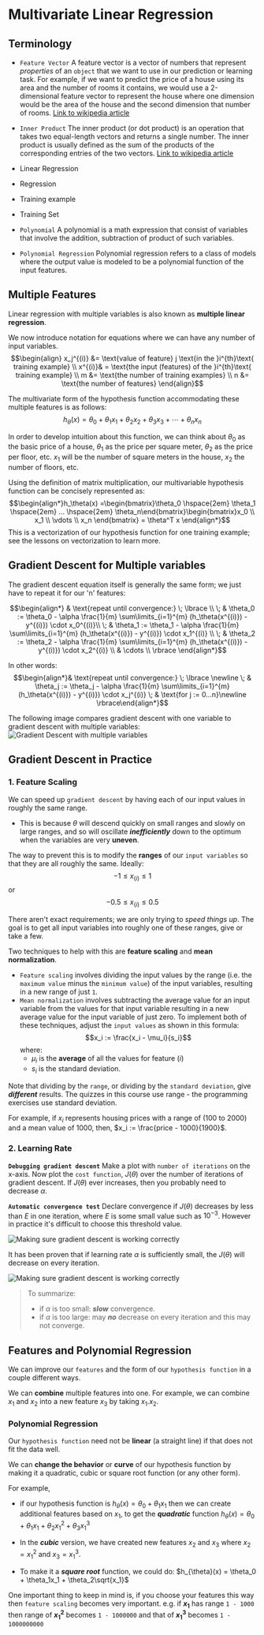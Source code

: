 # Multivariate Linear Regression
## Terminology
-   `Feature Vector`
    A feature vector is a vector of numbers that represent *properties* of an `object` that we want to use in our prediction or learning task.
    For example, if we want to predict the price of a house using its area and the number of rooms it contains, we would use a 2-dimensional feature vector to represent the house where one dimension would be the area of the house and the second dimension that number of rooms.
    [Link to wikipedia article](https://en.wikipedia.org/wiki/Feature_vector)

-   `Inner Product`
    The inner product (or dot product) is an operation that takes two equal-length vectors and returns a single number.
    The inner product is usually defined as the sum of the products of the corresponding entries of the two vectors.
    [Link to wikipedia article](https://en.wikipedia.org/wiki/Dot_product)

-   Linear Regression
-   Regression
-   Training example
-   Training Set
-   `Polynomial`
    A polynomial is a math expression that consist of variables that involve the addition, subtraction of product of such variables.
-   `Polynomial Regression`
    Polynomial regression refers to a class of models where the output value is modeled to be a polynomial function of the input features.

## Multiple Features
Linear regression with multiple variables is also known as **multiple linear regression**.

We now introduce notation for equations where we can have any number of input variables.
    $$\begin{align}
    x_j^{(i)}
    &= \text{value of feature} j \text{in the }i^{th}\text{ training example} \\
    x^{(i)}& = \text{the input (features) of the }i^{th}\text{ training example} \\
    m &= \text{the number of training examples} \\
    n &= \text{the number of features}
    \end{align}$$

The multivariate form of the hypothesis function accommodating these multiple features is as follows:
    $$h_\theta (x) = \theta_0 + \theta_1 x_1 + \theta_2 x_2 + \theta_3 x_3 + \cdots + \theta_n x_n$$

In order to develop intuition about this function, we can think about $\theta_0$ as the basic price of a house, $\theta_1$ as the price per square meter, $\theta_2$ as the price per floor, etc. $x_1$ will be the number of square meters in the house, $x_2$ the number of floors, etc.

Using the definition of matrix multiplication, our multivariable hypothesis function can be concisely represented as:
    $$\begin{align*}h_\theta(x) =\begin{bmatrix}\theta_0 \hspace{2em} \theta_1 \hspace{2em} ... \hspace{2em} \theta_n\end{bmatrix}\begin{bmatrix}x_0 \\
    x_1 \\
    \vdots \\
    x_n
    \end{bmatrix} = \theta^T x
    \end{align*}$$
This is a vectorization of our hypothesis function for one training example; see the lessons on vectorization to learn more.


## Gradient Descent for Multiple variables
The gradient descent equation itself is generally the same form; we just have to repeat it  for our 'n' features:

$$\begin{align*} & \text{repeat until convergence:} \; \lbrace \\ \; & \theta_0 := \theta_0 - \alpha \frac{1}{m} \sum\limits_{i=1}^{m} (h_\theta(x^{(i)}) - y^{(i)}) \cdot x_0^{(i)}\\ \; & \theta_1 := \theta_1 - \alpha \frac{1}{m} \sum\limits_{i=1}^{m} (h_\theta(x^{(i)}) - y^{(i)}) \cdot x_1^{(i)} \\ \; & \theta_2 := \theta_2 - \alpha \frac{1}{m} \sum\limits_{i=1}^{m} (h_\theta(x^{(i)}) - y^{(i)}) \cdot x_2^{(i)} \\ & \cdots \\ \rbrace \end{align*}$$

In other words:
$$\begin{align*}& \text{repeat until convergence:} \; \lbrace \newline \; & \theta_j := \theta_j - \alpha \frac{1}{m} \sum\limits_{i=1}^{m} (h_\theta(x^{(i)}) - y^{(i)}) \cdot x_j^{(i)} \; & \text{for j := 0...n}\newline \rbrace\end{align*}$$

The following image compares gradient descent with one variable to gradient descent with multiple variables:
![Gradient Descent with multiple variables](/image/w2-1-1.png)


## Gradient Descent in Practice
### 1. Feature Scaling
We can speed up `gradient descent` by having each of  our input values in roughly the same range.
-   This is because $\theta$ will descend quickly on small ranges and slowly on large ranges, and so will oscillate ***inefficiently*** down to the optimum when the variables are very **uneven**.

The way to prevent this is to modify the **ranges** of our `input variables` so that they are all roughly the same. Ideally:
    $$-1 \le x_{(i)} \le 1$$
or
    $$-0.5 \le x_{(i)} \le 0.5$$

There aren't  exact requirements; we are only trying to *speed things up*. The goal is to get all input variables into roughly one of these ranges, give or take a few.

Two techniques to help with this are **feature scaling** and **mean normalization**.
-   `Feature scaling` involves dividing the input values by the range (i.e. the `maximum value` minus the `minimum value`) of the input variables, resulting in a new range of just `1`.
-   `Mean normalization` involves subtracting the average value for an input variable from the values for that input variable resulting in a new average value for the input variable of just zero.
To implement both of these techniques, adjust the `input values` as shown in this formula:
$$x_i := \frac{x_i - \mu_i}{s_i}$$
where:
    -   $\mu_i$ is the **average** of all the values for feature $(i)$
    -    $s_i$ is the standard deviation.

Note that dividing by the `range`, or dividing by the `standard deviation`, give ***different*** results. The quizzes in this course use range - the programming exercises use standard deviation.

For example, if $x_i$ represents housing prices with a range of (100 to 2000) and a mean value of 1000, then, $x_i := \frac{price - 1000}{1900}$.


### 2. Learning Rate
**`Debugging gradient descent`**
Make a plot with `number of iterations` on the x-axis. Now plot the `cost function`, $J(\theta)$ over the number of iterations of gradient descent. If $J(\theta)$ ever increases, then you probably need to decrease $\alpha$.

**`Automatic convergence test`**
Declare convergence if $J(\theta)$ decreases by less than $E$ in one iteration, where $E$ is some small value such as $10^{-3}$. However in practice it's difficult to choose this threshold value.

![Making sure gradient descent is working correctly](/image/w2-1-2.png)

It has been proven that if learning rate $\alpha$ is sufficiently small, the $J(\theta)$ will decrease on every iteration.

![Making sure gradient descent is working correctly](/image/w2-1-3.png)
>To summarize:
>-   if $\alpha$ is too small: ***slow*** convergence.
>-   if $\alpha$ is too large: may ***no*** decrease on every iteration and this may not converge.


## Features and Polynomial Regression
We can improve our `features` and the form of our `hypothesis function` in a couple different ways.

We can **combine** multiple features into one. For example, we can combine $x_1$ and $x_2$ into a new feature $x_3$ by taking $x_1.x_2$.

### Polynomial Regression
Our `hypothesis function` need not be **linear** (a straight line) if that does not fit the data well.

We can **change the behavior** or **curve** of our hypothesis function by making it a quadratic, cubic or square root function (or any other form).

For example,
-   if our hypothesis function is $h_{\theta} (x) = \theta_0 + \theta_1x_1$ then we can create additional features based on $x_1$, to get the ***quadratic*** function $h_{\theta}(x) = \theta_0 + \theta_1x_1 + \theta_2x_1^2 + \theta_3x_1^3$

-   In the ***cubic*** version, we have created new features $x_2$ and $x_3$ where $x_2 = x_1^2$ and $x_3 = x_1^3$.

-   To make it a ***square root*** function, we could do: $h_{\theta}(x) = \theta_0 + \theta_1x_1 + \theta_2\sqrt{x_1}$


One important thing to keep in mind is, if you choose your features this way then `feature scaling` becomes very important.
    e.g. if **$x_1$** has range `1 - 1000` then range of **$x_1^2$** becomes `1 - 1000000` and that of **$x_1^3$** becomes `1 - 1000000000`
